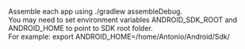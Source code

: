 Assemble each app using ./gradlew assembleDebug.\
You may need to set environment variables ANDROID_SDK_ROOT and ANDROID_HOME to point to SDK root folder.\
For example: export ANDROID_HOME=/home/Antonio/Android/Sdk/
